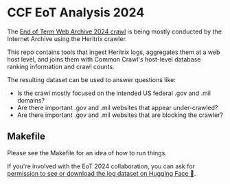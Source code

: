 # CCF EoT Analysis 2024

The [End of Term Web Archive 2024 crawl](https://github.com/end-of-term/eot2024/)
is being mostly conducted by the Internet Archive using the Heritrix crawler.

This repo contains tools that ingest Heritrix logs, aggregates them at
a web host level, and joins them with Common Crawl's host-level
database ranking information and crawl counts.

The resulting dataset can be used to answer questions like:

- Is the crawl mostly focused on the intended US federal .gov and .mil domains?
- Are there important .gov and .mil websites that appear under-crawled?
- Are there important .gov and .mil websites that are blocking the crawler?

## Makefile

Please see the Makefile for an idea of how to run things.

If you're involved with the EoT 2024 collaboration, you can
ask for [permission to see or download the log dataset on
Hugging Face 🤗](https://huggingface.co/datasets/commoncrawl/eot2024_hostlevel_logs).



